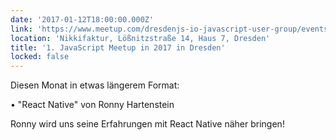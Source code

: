 ```yaml
---
date: '2017-01-12T18:00:00.000Z'
link: 'https://www.meetup.com/dresdenjs-io-javascript-user-group/events/rmvznlywcbqb/'
location: 'Nikkifaktur, Lößnitzstraße 14, Haus 7, Dresden'
title: '1. JavaScript Meetup in 2017 in Dresden'
locked: false
---
```

Diesen Monat in etwas längerem Format:

• "React Native" von Ronny Hartenstein

Ronny wird uns seine Erfahrungen mit React Native näher bringen!
